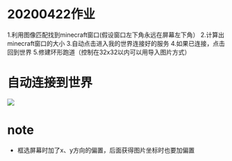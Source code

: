 # 20200422作业
1.利用图像匹配找到minecraft窗口(假设窗口左下角永远在屏幕左下角）
2.计算出minecraft窗口的大小
3.自动点击进入我的世界连接好的服务
4.如果已连接，点击回到世界
5.修建环形跑道（控制在32x32以内可以用导入图片方式）

# 自动连接到世界
![](https://github.com/shiep18/EIS2020/blob/master/students/zengkexiang/20200422/waigua.gif)

# note
 * 框选屏幕时加了x、y方向的偏置，后面获得图片坐标时也要加偏置
